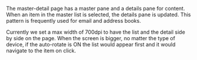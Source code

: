 The master-detail page has a master pane and a details pane for content. When an item in the master list is selected, the details pane is updated. This pattern is frequently used for email and address books.

Currently we set a max width of 700dpi to have the list and the detail side by side on the page. When the screen is bigger, no matter the type of device, if the auto-rotate is ON the list would appear first and it would navigate to the item on click.
